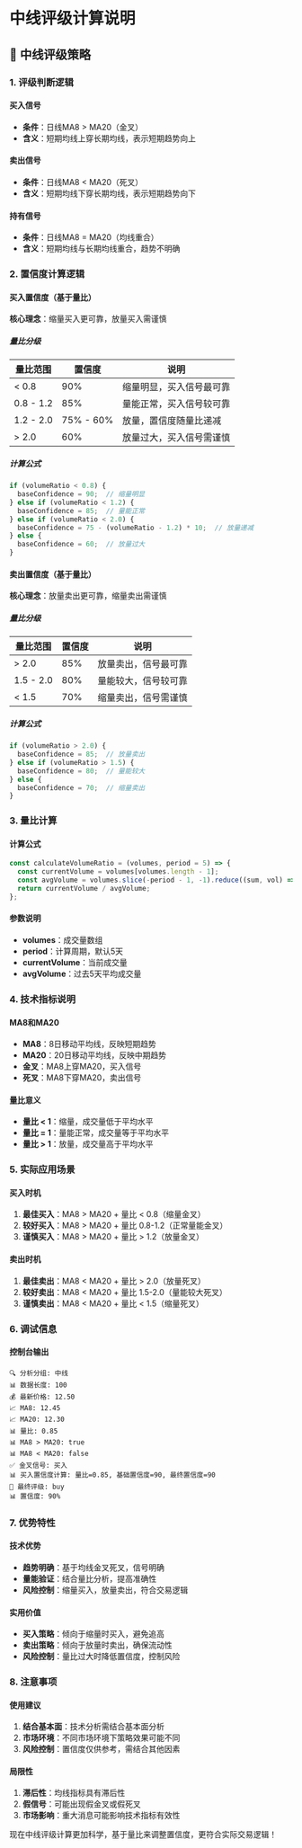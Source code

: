 # 中线评级计算说明

## 🎯 中线评级策略

### 1. 评级判断逻辑

#### 买入信号
- **条件**：日线MA8 > MA20（金叉）
- **含义**：短期均线上穿长期均线，表示短期趋势向上

#### 卖出信号
- **条件**：日线MA8 < MA20（死叉）
- **含义**：短期均线下穿长期均线，表示短期趋势向下

#### 持有信号
- **条件**：日线MA8 = MA20（均线重合）
- **含义**：短期均线与长期均线重合，趋势不明确

### 2. 置信度计算逻辑

#### 买入置信度（基于量比）

**核心理念**：缩量买入更可靠，放量买入需谨慎

##### 量比分级
| 量比范围 | 置信度 | 说明 |
|----------|--------|------|
| < 0.8 | 90% | 缩量明显，买入信号最可靠 |
| 0.8 - 1.2 | 85% | 量能正常，买入信号较可靠 |
| 1.2 - 2.0 | 75% - 60% | 放量，置信度随量比递减 |
| > 2.0 | 60% | 放量过大，买入信号需谨慎 |

##### 计算公式
```javascript
if (volumeRatio < 0.8) {
  baseConfidence = 90;  // 缩量明显
} else if (volumeRatio < 1.2) {
  baseConfidence = 85;  // 量能正常
} else if (volumeRatio < 2.0) {
  baseConfidence = 75 - (volumeRatio - 1.2) * 10;  // 放量递减
} else {
  baseConfidence = 60;  // 放量过大
}
```

#### 卖出置信度（基于量比）

**核心理念**：放量卖出更可靠，缩量卖出需谨慎

##### 量比分级
| 量比范围 | 置信度 | 说明 |
|----------|--------|------|
| > 2.0 | 85% | 放量卖出，信号最可靠 |
| 1.5 - 2.0 | 80% | 量能较大，信号较可靠 |
| < 1.5 | 70% | 缩量卖出，信号需谨慎 |

##### 计算公式
```javascript
if (volumeRatio > 2.0) {
  baseConfidence = 85;  // 放量卖出
} else if (volumeRatio > 1.5) {
  baseConfidence = 80;  // 量能较大
} else {
  baseConfidence = 70;  // 缩量卖出
}
```

### 3. 量比计算

#### 计算公式
```javascript
const calculateVolumeRatio = (volumes, period = 5) => {
  const currentVolume = volumes[volumes.length - 1];
  const avgVolume = volumes.slice(-period - 1, -1).reduce((sum, vol) => sum + vol, 0) / period;
  return currentVolume / avgVolume;
};
```

#### 参数说明
- **volumes**：成交量数组
- **period**：计算周期，默认5天
- **currentVolume**：当前成交量
- **avgVolume**：过去5天平均成交量

### 4. 技术指标说明

#### MA8和MA20
- **MA8**：8日移动平均线，反映短期趋势
- **MA20**：20日移动平均线，反映中期趋势
- **金叉**：MA8上穿MA20，买入信号
- **死叉**：MA8下穿MA20，卖出信号

#### 量比意义
- **量比 < 1**：缩量，成交量低于平均水平
- **量比 = 1**：量能正常，成交量等于平均水平
- **量比 > 1**：放量，成交量高于平均水平

### 5. 实际应用场景

#### 买入时机
1. **最佳买入**：MA8 > MA20 + 量比 < 0.8（缩量金叉）
2. **较好买入**：MA8 > MA20 + 量比 0.8-1.2（正常量能金叉）
3. **谨慎买入**：MA8 > MA20 + 量比 > 1.2（放量金叉）

#### 卖出时机
1. **最佳卖出**：MA8 < MA20 + 量比 > 2.0（放量死叉）
2. **较好卖出**：MA8 < MA20 + 量比 1.5-2.0（量能较大死叉）
3. **谨慎卖出**：MA8 < MA20 + 量比 < 1.5（缩量死叉）

### 6. 调试信息

#### 控制台输出
```
🔍 分析分组: 中线
📊 数据长度: 100
💰 最新价格: 12.50
📈 MA8: 12.45
📈 MA20: 12.30
📊 量比: 0.85
📊 MA8 > MA20: true
📊 MA8 < MA20: false
✅ 金叉信号: 买入
📊 买入置信度计算: 量比=0.85, 基础置信度=90, 最终置信度=90
🎯 最终评级: buy
📊 置信度: 90%
```

### 7. 优势特性

#### 技术优势
- **趋势明确**：基于均线金叉死叉，信号明确
- **量能验证**：结合量比分析，提高准确性
- **风险控制**：缩量买入，放量卖出，符合交易逻辑

#### 实用价值
- **买入策略**：倾向于缩量时买入，避免追高
- **卖出策略**：倾向于放量时卖出，确保流动性
- **风险控制**：量比过大时降低置信度，控制风险

### 8. 注意事项

#### 使用建议
1. **结合基本面**：技术分析需结合基本面分析
2. **市场环境**：不同市场环境下策略效果可能不同
3. **风险控制**：置信度仅供参考，需结合其他因素

#### 局限性
1. **滞后性**：均线指标具有滞后性
2. **假信号**：可能出现假金叉或假死叉
3. **市场影响**：重大消息可能影响技术指标有效性

现在中线评级计算更加科学，基于量比来调整置信度，更符合实际交易逻辑！
